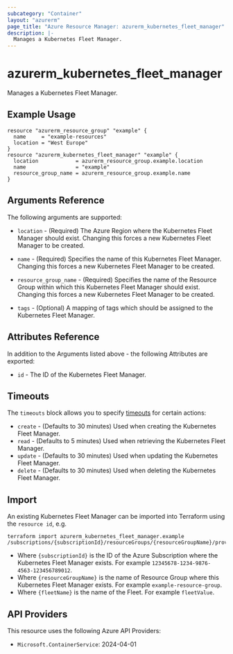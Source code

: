 ```yaml
---
subcategory: "Container"
layout: "azurerm"
page_title: "Azure Resource Manager: azurerm_kubernetes_fleet_manager"
description: |-
  Manages a Kubernetes Fleet Manager.
---
```


# azurerm_kubernetes_fleet_manager

Manages a Kubernetes Fleet Manager.

## Example Usage

```hcl
resource "azurerm_resource_group" "example" {
  name     = "example-resources"
  location = "West Europe"
}
resource "azurerm_kubernetes_fleet_manager" "example" {
  location            = azurerm_resource_group.example.location
  name                = "example"
  resource_group_name = azurerm_resource_group.example.name
}
```

## Arguments Reference

The following arguments are supported:

* `location` - (Required) The Azure Region where the Kubernetes Fleet Manager should exist. Changing this forces a new Kubernetes Fleet Manager to be created.

* `name` - (Required) Specifies the name of this Kubernetes Fleet Manager. Changing this forces a new Kubernetes Fleet Manager to be created.

* `resource_group_name` - (Required) Specifies the name of the Resource Group within which this Kubernetes Fleet Manager should exist. Changing this forces a new Kubernetes Fleet Manager to be created.

* `tags` - (Optional) A mapping of tags which should be assigned to the Kubernetes Fleet Manager.

## Attributes Reference

In addition to the Arguments listed above - the following Attributes are exported:

* `id` - The ID of the Kubernetes Fleet Manager.

## Timeouts

The `timeouts` block allows you to specify [timeouts](https://www.terraform.io/docs/configuration/resources.html#timeouts) for certain actions:

* `create` - (Defaults to 30 minutes) Used when creating the Kubernetes Fleet Manager.
* `read` - (Defaults to 5 minutes) Used when retrieving the Kubernetes Fleet Manager.
* `update` - (Defaults to 30 minutes) Used when updating the Kubernetes Fleet Manager.
* `delete` - (Defaults to 30 minutes) Used when deleting the Kubernetes Fleet Manager.

## Import

An existing Kubernetes Fleet Manager can be imported into Terraform using the `resource id`, e.g.

```shell
terraform import azurerm_kubernetes_fleet_manager.example /subscriptions/{subscriptionId}/resourceGroups/{resourceGroupName}/providers/Microsoft.ContainerService/fleets/{fleetName}
```

* Where `{subscriptionId}` is the ID of the Azure Subscription where the Kubernetes Fleet Manager exists. For example `12345678-1234-9876-4563-123456789012`.
* Where `{resourceGroupName}` is the name of Resource Group where this Kubernetes Fleet Manager exists. For example `example-resource-group`.
* Where `{fleetName}` is the name of the Fleet. For example `fleetValue`.

## API Providers
<!-- This section is generated, changes will be overwritten -->
This resource uses the following Azure API Providers:

* `Microsoft.ContainerService`: 2024-04-01
